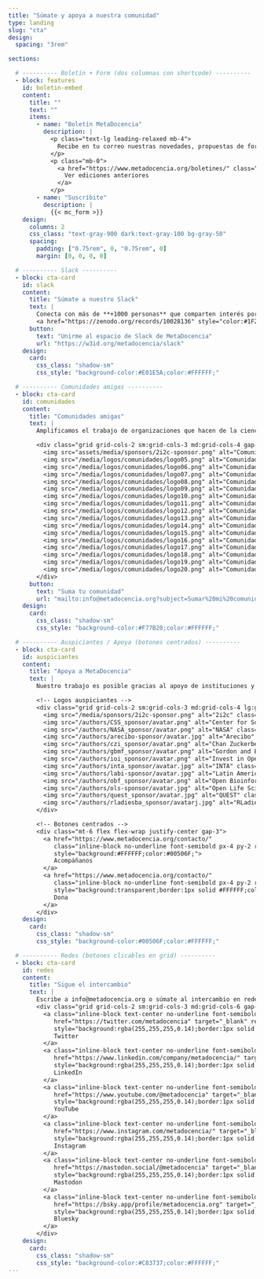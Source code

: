 ```yaml
---
title: "Súmate y apoya a nuestra comunidad"
type: landing
slug: "cta"
design:
  spacing: "3rem"

sections:

  # ---------- Boletín + Form (dos columnas con shortcode) ----------
  - block: features
    id: boletin-embed
    content:
      title: ""
      text: ""
      items:
        - name: "Boletín MetaDocencia"
          description: |
            <p class="text-lg leading-relaxed mb-4">
              Recibe en tu correo nuestras novedades, propuestas de formación, oportunidades y eventos de interés.
            </p>
            <p class="mb-0">
              <a href="https://www.metadocencia.org/boletines/" class="underline font-semibold" target="_blank" rel="noopener">
                Ver ediciones anteriores
              </a>
            </p>
        - name: "Suscríbite"
          description: |
            {{< mc_form >}}
    design:
      columns: 2
      css_class: "text-gray-900 dark:text-gray-100 bg-gray-50"
      spacing:
        padding: ["0.75rem", 0, "0.75rem", 0]
        margin: [0, 0, 0, 0]

  # ---------- Slack ----------
  - block: cta-card
    id: slack
    content:
      title: "Súmate a nuestro Slack"
      text: |
        Conecta con más de **+1000 personas** que comparten interés por la educación, la ciencia abierta y la colaboración.
        <a href="https://zenodo.org/records/10028136" style="color:#1F2937;text-decoration:underline;">Qué es Slack y cómo puedo sumarme a la conversación</a>
      button:
        text: "Unirme al espacio de Slack de MetaDocencia"
        url: "https://w3id.org/metadocencia/slack"
    design:
      card:
        css_class: "shadow-sm"
        css_style: "background-color:#E01E5A;color:#FFFFFF;"

  # ---------- Comunidades amigas ----------
  - block: cta-card
    id: comunidades
    content:
      title: "Comunidades amigas"
      text: |
        Amplificamos el trabajo de organizaciones que hacen de la ciencia abierta un esfuerzo global, colectivo y comunitario.

        <div class="grid grid-cols-2 sm:grid-cols-3 md:grid-cols-4 gap-6 items-center mt-4">
          <img src="assets/media/sponsors/2i2c-sponsor.png" alt="Comunidad 4" class="max-h-10 w-auto opacity-95">
          <img src="/media/logos/comunidades/logo05.png" alt="Comunidad 5" class="max-h-10 w-auto opacity-95">
          <img src="/media/logos/comunidades/logo06.png" alt="Comunidad 6" class="max-h-10 w-auto opacity-95">
          <img src="/media/logos/comunidades/logo07.png" alt="Comunidad 7" class="max-h-10 w-auto opacity-95">
          <img src="/media/logos/comunidades/logo08.png" alt="Comunidad 8" class="max-h-10 w-auto opacity-95">
          <img src="/media/logos/comunidades/logo09.png" alt="Comunidad 9" class="max-h-10 w-auto opacity-95">
          <img src="/media/logos/comunidades/logo10.png" alt="Comunidad 10" class="max-h-10 w-auto opacity-95">
          <img src="/media/logos/comunidades/logo11.png" alt="Comunidad 11" class="max-h-10 w-auto opacity-95">
          <img src="/media/logos/comunidades/logo12.png" alt="Comunidad 12" class="max-h-10 w-auto opacity-95">
          <img src="/media/logos/comunidades/logo13.png" alt="Comunidad 13" class="max-h-10 w-auto opacity-95">
          <img src="/media/logos/comunidades/logo14.png" alt="Comunidad 14" class="max-h-10 w-auto opacity-95">
          <img src="/media/logos/comunidades/logo15.png" alt="Comunidad 15" class="max-h-10 w-auto opacity-95">
          <img src="/media/logos/comunidades/logo16.png" alt="Comunidad 16" class="max-h-10 w-auto opacity-95">
          <img src="/media/logos/comunidades/logo17.png" alt="Comunidad 17" class="max-h-10 w-auto opacity-95">
          <img src="/media/logos/comunidades/logo18.png" alt="Comunidad 18" class="max-h-10 w-auto opacity-95">
          <img src="/media/logos/comunidades/logo19.png" alt="Comunidad 19" class="max-h-10 w-auto opacity-95">
          <img src="/media/logos/comunidades/logo20.png" alt="Comunidad 20" class="max-h-10 w-auto opacity-95">
        </div>
      button:
        text: "Suma tu comunidad"
        url: "mailto:info@metadocencia.org?subject=Sumar%20mi%20comunidad"
    design:
      card:
        css_class: "shadow-sm"
        css_style: "background-color:#F77B20;color:#FFFFFF;"

  # ---------- Auspiciantes / Apoya (botones centrados) ----------
  - block: cta-card
    id: auspiciantes
    content:
      title: "Apoya a MetaDocencia"
      text: |
        Nuestro trabajo es posible gracias al apoyo de instituciones y organizaciones que comparten nuestra misión.

        <!-- Logos auspiciantes -->
        <div class="grid grid-cols-2 sm:grid-cols-3 md:grid-cols-4 lg:grid-cols-6 gap-6 items-center mt-4">
          <img src="/media/sponsors/2i2c-sponsor.png" alt="2i2c" class="max-h-10 w-auto opacity-95" loading="lazy">
          <img src="/authors/CSS_sponsor/avatar.png" alt="Center for Scientific Software" class="max-h-10 w-auto opacity-95">
          <img src="/authors/NASA_sponsor/avatar.png" alt="NASA" class="max-h-10 w-auto opacity-95">
          <img src="/authors/arecibo-sponsor/avatar.jpg" alt="Arecibo" class="max-h-10 w-auto opacity-95">
          <img src="/authors/czi_sponsor/avatar.png" alt="Chan Zuckerberg Initiative" class="max-h-10 w-auto opacity-95">
          <img src="/authors/gbmf_sponsor/avatar.png" alt="Gordon and Betty Moore Foundation" class="max-h-10 w-auto opacity-95">
          <img src="/authors/ioi_sponsor/avatar.png" alt="Invest in Open Infrastructure" class="max-h-10 w-auto opacity-95">
          <img src="/authors/inta_sponsor/avatar.jpg" alt="INTA" class="max-h-10 w-auto opacity-95">
          <img src="/authors/labi-sponsor/avatar.jpg" alt="Latin American Bioimaging" class="max-h-10 w-auto opacity-95">
          <img src="/authors/obf_sponsor/avatar.png" alt="Open Bioinformatics Foundation" class="max-h-10 w-auto opacity-95">
          <img src="/authors/ols-sponsor/avatar.jpg" alt="Open Life Science" class="max-h-10 w-auto opacity-95">
          <img src="/authors/quest_sponsor/avatar.jpg" alt="QUEST" class="max-h-10 w-auto opacity-95">
          <img src="/authors/rladiesba_sponsor/avatarj.jpg" alt="RLadies Buenos Aires" class="max-h-10 w-auto opacity-95">
        </div>

        <!-- Botones centrados -->
        <div class="mt-6 flex flex-wrap justify-center gap-3">
          <a href="https://www.metadocencia.org/contacto/"
             class="inline-block no-underline font-semibold px-4 py-2 rounded-md"
             style="background:#FFFFFF;color:#00506F;">
             Acompáñanos
          </a>
          <a href="https://www.metadocencia.org/contacto/"
             class="inline-block no-underline font-semibold px-4 py-2 rounded-md"
             style="background:transparent;border:1px solid #FFFFFF;color:#FFFFFF;">
             Dona
          </a>
        </div>
    design:
      card:
        css_class: "shadow-sm"
        css_style: "background-color:#00506F;color:#FFFFFF;"

  # ---------- Redes (botones clicables en grid) ----------
  - block: cta-card
    id: redes
    content:
      title: "Sigue el intercambio"
      text: |
        Escribe a info@metadocencia.org o súmate al intercambio en redes sociales: @metadocencia
        <div class="grid grid-cols-2 sm:grid-cols-3 md:grid-cols-6 gap-3 mt-3">
          <a class="inline-block text-center no-underline font-semibold px-3 py-2 rounded-full"
             href="https://twitter.com/metadocencia" target="_blank" rel="noopener"
             style="background:rgba(255,255,255,0.14);border:1px solid rgba(255,255,255,0.35);color:#FFFFFF;">
             Twitter
          </a>
          <a class="inline-block text-center no-underline font-semibold px-3 py-2 rounded-full"
             href="https://www.linkedin.com/company/metadocencia/" target="_blank" rel="noopener"
             style="background:rgba(255,255,255,0.14);border:1px solid rgba(255,255,255,0.35);color:#FFFFFF;">
             LinkedIn
          </a>
          <a class="inline-block text-center no-underline font-semibold px-3 py-2 rounded-full"
             href="https://www.youtube.com/@metadocencia" target="_blank" rel="noopener"
             style="background:rgba(255,255,255,0.14);border:1px solid rgba(255,255,255,0.35);color:#FFFFFF;">
             YouTube
          </a>
          <a class="inline-block text-center no-underline font-semibold px-3 py-2 rounded-full"
             href="https://www.instagram.com/metadocencia/" target="_blank" rel="noopener"
             style="background:rgba(255,255,255,0.14);border:1px solid rgba(255,255,255,0.35);color:#FFFFFF;">
             Instagram
          </a>
          <a class="inline-block text-center no-underline font-semibold px-3 py-2 rounded-full"
             href="https://mastodon.social/@metadocencia" target="_blank" rel="me noopener"
             style="background:rgba(255,255,255,0.14);border:1px solid rgba(255,255,255,0.35);color:#FFFFFF;">
             Mastodon
          </a>
          <a class="inline-block text-center no-underline font-semibold px-3 py-2 rounded-full"
             href="https://bsky.app/profile/metadocencia.org" target="_blank" rel="noopener"
             style="background:rgba(255,255,255,0.14);border:1px solid rgba(255,255,255,0.35);color:#FFFFFF;">
             Bluesky
          </a>
        </div>
    design:
      card:
        css_class: "shadow-sm"
        css_style: "background-color:#C83737;color:#FFFFFF;"
---
```

